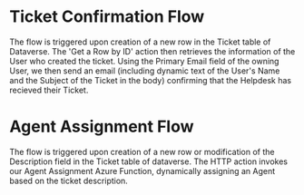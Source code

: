 # Ticket Confirmation Flow
The flow is triggered upon creation of a new row in the Ticket table of Dataverse.
The 'Get a Row by ID' action then retrieves the information of the User who created the ticket.
Using the Primary Email field of the owning User, we then send an email (including dynamic text of the User's Name and the Subject of the Ticket in the body)
confirming that the Helpdesk has recieved their Ticket.

# Agent Assignment Flow
The flow is triggered upon creation of a new row or modification of the Description field
in the Ticket table of dataverse.
The HTTP action invokes our Agent Assignment Azure Function, dynamically assigning an Agent based on
the ticket description.
